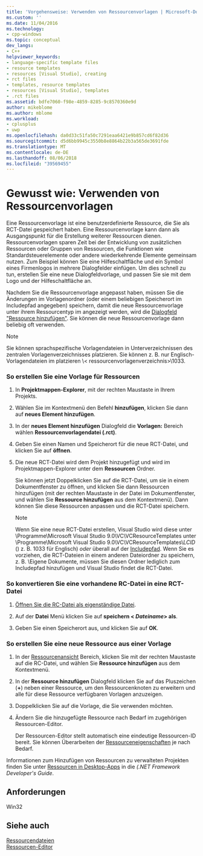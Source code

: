 ```yaml
---
title: 'Vorgehensweise: Verwenden von Ressourcenvorlagen | Microsoft-Dokumentation'
ms.custom: ''
ms.date: 11/04/2016
ms.technology:
- cpp-windows
ms.topic: conceptual
dev_langs:
- C++
helpviewer_keywords:
- language-specific template files
- resource templates
- resources [Visual Studio], creating
- rct files
- templates, resource templates
- resources [Visual Studio], templates
- .rct files
ms.assetid: bdfe7060-f98e-4859-8285-9c8570360e9d
author: mikeblome
ms.author: mblome
ms.workload:
- cplusplus
- uwp
ms.openlocfilehash: da0d33c51fa50c7291eaa6421e9b857cd6f82d36
ms.sourcegitcommit: d5d6bb9945c3550b8e8864b22b3a565de3691fde
ms.translationtype: MT
ms.contentlocale: de-DE
ms.lasthandoff: 08/06/2018
ms.locfileid: "39569455"
---
```

# <a name="how-to-use-resource-templates"></a>Gewusst wie: Verwenden von Ressourcenvorlagen
Eine Ressourcenvorlage ist eine benutzerdefinierte Ressource, die Sie als RCT-Datei gespeichert haben. Eine Ressourcenvorlage kann dann als Ausgangspunkt für die Erstellung weiterer Ressourcen dienen. Ressourcenvorlagen sparen Zeit bei der Entwicklung von zusätzlichen Ressourcen oder Gruppen von Ressourcen, die Funktionen wie Standardsteuerelemente oder andere wiederkehrende Elemente gemeinsam nutzen. Zum Beispiel können Sie eine Hilfeschaltfläche und ein Symbol eines Firmenlogos in mehrere Dialogfelder einfügen. Um dies schnell zu tun, erstellen Sie eine neue Dialogfeldvorlage, und passen Sie sie mit dem Logo und der Hilfeschaltfläche an.  
  
 Nachdem Sie die Ressourcenvorlage angepasst haben, müssen Sie die Änderungen im Vorlagenordner (oder einem beliebigen Speicherort im Includepfad angegeben) speichern, damit die neue Ressourcenvorlage unter ihrem Ressourcentyp im angezeigt werden, wird die [Dialogfeld "Ressource hinzufügen"](../windows/add-resource-dialog-box.md). Sie können die neue Ressourcenvorlage dann beliebig oft verwenden.  
  
> [!NOTE]
>  Sie können sprachspezifische Vorlagendateien in Unterverzeichnissen des zentralen Vorlagenverzeichnisses platzieren. Sie können z. B. nur Englisch-Vorlagendateien im platzieren \\< ressourcenvorlagenverzeichnis\>\1033.  
  
### <a name="to-create-a-template-for-resources"></a>So erstellen Sie eine Vorlage für Ressourcen  
  
1.  In **Projektmappen-Explorer**, mit der rechten Maustaste in Ihrem Projekts.  
  
2.  Wählen Sie im Kontextmenü den Befehl **hinzufügen**, klicken Sie dann auf **neues Element hinzufügen**.  
  
3.  In der **neues Element hinzufügen** Dialogfeld die **Vorlagen:** Bereich wählen **Ressourcenvorlagendatei (.rct)**.  
  
4.  Geben Sie einen Namen und Speicherort für die neue RCT-Datei, und klicken Sie auf **öffnen**.  
  
5.  Die neue RCT-Datei wird dem Projekt hinzugefügt und wird im Projektmappen-Explorer unter dem **Ressourcen** Ordner.  
  
     Sie können jetzt Doppelklicken Sie auf die RCT-Datei, um sie in einem Dokumentfenster zu öffnen, und klicken Sie dann Ressourcen hinzufügen (mit der rechten Maustaste in der Datei im Dokumentfenster, und wählen Sie **Ressource hinzufügen** aus dem Kontextmenü). Dann können Sie diese Ressourcen anpassen und die RCT-Datei speichern.  
  
    > [!NOTE]
    >  Wenn Sie eine neue RCT-Datei erstellen, Visual Studio wird diese unter \Programme\Microsoft Visual Studio 9.0\VC\VCResourceTemplates unter \Programme\Microsoft Visual Studio 9.0\VC\VCResourceTemplates\\*LCID* () z. B. 1033 für Englisch) *oder* überall auf der [Includepfad](../windows/how-to-specify-include-directories-for-resources.md). Wenn Sie es vorziehen, die RCT-Dateien in einem anderen Dateiordner zu speichern, z. B. \Eigene Dokumente, müssen Sie diesen Ordner lediglich zum Includepfad hinzufügen und Visual Studio findet die RCT-Datei.  
  
### <a name="to-convert-an-existing-rc-file-to-an-rct-file"></a>So konvertieren Sie eine vorhandene RC-Datei in eine RCT-Datei  
  
1.  [Öffnen Sie die RC-Datei als eigenständige Datei](../windows/how-to-open-a-resource-script-file-outside-of-a-project-standalone.md).  
  
2.  Auf der **Datei** Menü klicken Sie auf **speichern \< *Dateiname*> als**.  
  
3.  Geben Sie einen Speicherort aus, und klicken Sie auf **OK**.  
  
### <a name="to-create-a-new-resource-from-a-template"></a>So erstellen Sie eine neue Ressource aus einer Vorlage  
  
1.  In der [Ressourcenansicht](../windows/resource-view-window.md) Bereich, klicken Sie mit der rechten Maustaste auf die RC-Datei, und wählen Sie **Ressource hinzufügen** aus dem Kontextmenü.  
  
2.  In der **Ressource hinzufügen** Dialogfeld klicken Sie auf das Pluszeichen (**+**) neben einer Ressource, um den Ressourcenknoten zu erweitern und alle für diese Ressource verfügbaren Vorlagen anzuzeigen.  
  
3.  Doppelklicken Sie auf die Vorlage, die Sie verwenden möchten.  
  
4.  Ändern Sie die hinzugefügte Ressource nach Bedarf im zugehörigen Ressourcen-Editor.  
  
     Der Ressourcen-Editor stellt automatisch eine eindeutige Ressourcen-ID bereit. Sie können Überarbeiten der [Ressourceneigenschaften](../windows/changing-the-properties-of-a-resource.md) je nach Bedarf.  
  
 Informationen zum Hinzufügen von Ressourcen zu verwalteten Projekten finden Sie unter [Ressourcen in Desktop-Apps](/dotnet/framework/resources/index) in die *(.NET Framework Developer's Guide*.  
  
## <a name="requirements"></a>Anforderungen  
  
 Win32  
  
## <a name="see-also"></a>Siehe auch  
 [Ressourcendateien](../windows/resource-files-visual-studio.md)   
 [Ressourcen-Editor](../windows/resource-editors.md)